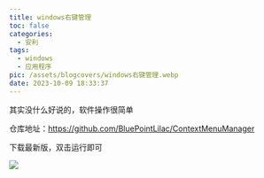 ```yaml
---
title: windows右键管理
toc: false
categories:
  - 安利
tags:
  - windows
  - 应用程序
pic: /assets/blogcovers/windows右键管理.webp
date: 2023-10-09 18:33:37
---
```


其实没什么好说的，软件操作很简单

仓库地址：https://github.com/BluePointLilac/ContextMenuManager

下载最新版，双击运行即可

![](/assets/blogimages/2023/windows%E5%8F%B3%E9%94%AE%E7%AE%A1%E7%90%86/1696847849651.png)
